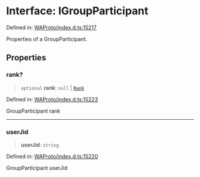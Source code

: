 # Interface: IGroupParticipant

Defined in: [WAProto/index.d.ts:15217](https://github.com/Fokusdotid/bail/blob/0fe6346a5ff68a74eb71890335c982b44e2da604/WAProto/index.d.ts#L15217)

Properties of a GroupParticipant.

## Properties

### rank?

> `optional` **rank**: `null` \| [`Rank`](../namespaces/GroupParticipant/enumerations/Rank.md)

Defined in: [WAProto/index.d.ts:15223](https://github.com/Fokusdotid/bail/blob/0fe6346a5ff68a74eb71890335c982b44e2da604/WAProto/index.d.ts#L15223)

GroupParticipant rank

***

### userJid

> **userJid**: `string`

Defined in: [WAProto/index.d.ts:15220](https://github.com/Fokusdotid/bail/blob/0fe6346a5ff68a74eb71890335c982b44e2da604/WAProto/index.d.ts#L15220)

GroupParticipant userJid
